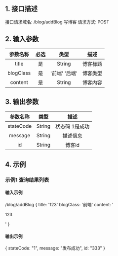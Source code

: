 ## 1. 接口描述
接口请求域名: /blog/addBlog
写博客
请求方式: POST

## 2. 输入参数
| 参数名称  | 必选  |  类型  |         描述         |
| :-------: | :---: | :----: | :------------------: |
|  title  |  是   | String | 博客标题 |
| blogClass |  是   | '前端' '后端'   |       博客类型       |
| content | 是 | String | 博客内容 |
## 3. 输出参数
| 参数名称 |  类型  |        描述        |
| :------: | :----: | :----------------: |
|   stateCode   | String  |   状态码 1是成功   |
| message  | String | 描述信息 |
| id | String | 博客id |

## 4. 示例

### 示例1 查询结果列表

#### 输入示例

/blog/addBlog
{
    title: '123'
    blogClass: '前端'
    content: '<p>123</p>'
}

#### 输出示例

{
    stateCode: "1",
    message: "发布成功",
    id: "333"
}

